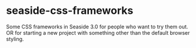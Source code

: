 seaside-css-frameworks
======================

Some CSS frameworks in Seaside 3.0 for people who want to try them out. OR for starting a new project with something other than the default browser styling.